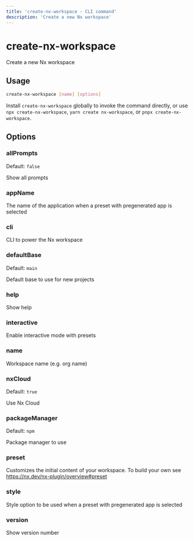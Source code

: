 ```yaml
---
title: 'create-nx-workspace - CLI command'
description: 'Create a new Nx workspace'
---
```


# create-nx-workspace

Create a new Nx workspace

## Usage

```bash
create-nx-workspace [name] [options]
```

Install `create-nx-workspace` globally to invoke the command directly, or use `npx create-nx-workspace`, `yarn create nx-workspace`, or `pnpx create-nx-workspace`.

## Options

### allPrompts

Default: `false`

Show all prompts

### appName

The name of the application when a preset with pregenerated app is selected

### cli

CLI to power the Nx workspace

### defaultBase

Default: `main`

Default base to use for new projects

### help

Show help

### interactive

Enable interactive mode with presets

### name

Workspace name (e.g. org name)

### nxCloud

Default: `true`

Use Nx Cloud

### packageManager

Default: `npm`

Package manager to use

### preset

Customizes the initial content of your workspace. To build your own see https://nx.dev/nx-plugin/overview#preset

### style

Style option to be used when a preset with pregenerated app is selected

### version

Show version number
